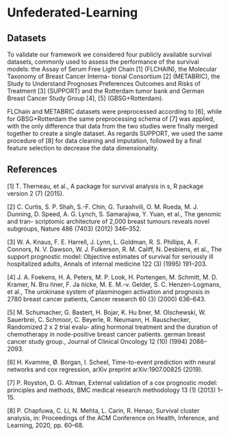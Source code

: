 # Unfederated-Learning


## Datasets
To validate our framework we considered four publicly available survival datasets, commonly used to assess the performance of the survival models: the Assay of Serum Free Light Chain [1] (FLCHAIN), the Molecular Taxonomy of Breast Cancer Interna- tional Consortium [2] (METABRIC), the Study to Understand Prognoses Preferences Outcomes and Risks of Treatment [3] (SUPPORT) and the Rotterdam tumor bank and German Breast Cancer Study Group [4], [5] (GBSG+Rotterdam).

FLChain and METABRIC datasets were preprocessed according to [6], while for GBSG+Rotterdam the same preprocessing schema of [7] was applied, with the only difference that data from the two studies were finally merged together to create a single dataset. As regards SUPPORT, we used the same procedure of [8] for data cleaning and imputation, followed by a final feature selection to decrease the data dimensionality.


## References
[1] T. Therneau, et al., A package for survival analysis in s, R package version 2 (7) (2015).

[2] C. Curtis, S. P. Shah, S.-F. Chin, G. Turashvili, O. M. Rueda, M. J. Dunning, D. Speed, A. G. Lynch, S. Samarajiwa, Y. Yuan, et al., The genomic and tran- scriptomic architecture of 2,000 breast tumours reveals novel subgroups, Nature 486 (7403) (2012) 346–352.

[3] W. A. Knaus, F. E. Harrell, J. Lynn, L. Goldman, R. S. Phillips, A. F. Connors, N. V. Dawson, W. J. Fulkerson, R. M. Califf, N. Desbiens, et al., The support prognostic model: Objective estimates of survival for seriously ill hospitalized adults, Annals of internal medicine 122 (3) (1995) 191–203.

[4] J. A. Foekens, H. A. Peters, M. P. Look, H. Portengen, M. Schmitt, M. D. Kramer, N. Bru ̈nner, F. Ja ̈nicke, M. E. M.-v. Gelder, S. C. Henzen-Logmans, et al., The urokinase system of plasminogen activation and prognosis in 2780 breast cancer patients, Cancer research 60 (3) (2000) 636–643.

[5] M. Schumacher, G. Bastert, H. Bojar, K. Hu ̈bner, M. Olschewski, W. Sauerbrei, C. Schmoor, C. Beyerle, R. Neumann, H. Rauschecker, Randomized 2 x 2 trial evalu- ating hormonal treatment and the duration of chemotherapy in node-positive breast cancer patients. german breast cancer study group., Journal of Clinical Oncology 12 (10) (1994) 2086–2093.

[6] H. Kvamme, Ø. Borgan, I. Scheel, Time-to-event prediction with neural networks and cox regression, arXiv preprint arXiv:1907.00825 (2019).

[7] P. Royston, D. G. Altman, External validation of a cox prognostic model: principles and methods, BMC medical research methodology 13 (1) (2013) 1–15.

[8] P. Chapfuwa, C. Li, N. Mehta, L. Carin, R. Henao, Survival cluster analysis, in: Proceedings of the ACM Conference on Health, Inference, and Learning, 2020, pp. 60–68.
